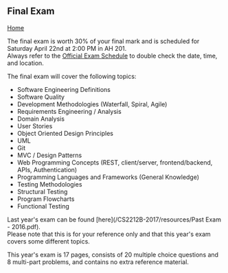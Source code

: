 ## Final Exam

[Home](README.md)  

The final exam is worth 30% of your final mark and is scheduled for Saturday April 22nd at 2:00 PM in AH 201.  
Always refer to the [Official Exam Schedule](https://studentservices.uwo.ca/secure/exams/Spring.cfm?Term=1169) to double check the date, time, and location.

The final exam will cover the following topics:
- Software Engineering Definitions  
- Software Quality  
- Development Methodologies (Waterfall, Spiral, Agile)  
- Requirements Engineering / Analysis  
- Domain Analysis  
- User Stories  
- Object Oriented Design Principles  
- UML  
- Git  
- MVC / Design Patterns  
- Web Programming Concepts (REST, client/server, frontend/backend, APIs, Authentication)  
- Programming Languages and Frameworks (General Knowledge)  
- Testing Methodologies  
- Structural Testing  
- Program Flowcharts  
- Functional Testing  

Last year's exam can be found [here](/CS2212B-2017/resources/Past Exam - 2016.pdf).  
Please note that this is for your reference only and that this year's exam covers some different topics.  

This year's exam is 17 pages, consists of 20 multiple choice questions and 8 multi-part problems, and contains no extra reference material.
